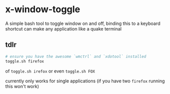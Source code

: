 # x-window-toggle
A simple bash tool to toggle window on and off, binding this to a keyboard shortcut can make any application like a quake terminal

## tdlr
```bash
# ensure you have the awesome `wmctrl` and `xdotool` installed
toggle.sh firefox
```

of `toggle.sh irefox` or even `toggle.sh FOX`

currently only works for single applications (if you have two `firefox` running this won't work)
